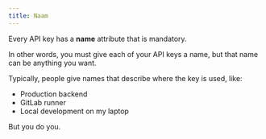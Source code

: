 ```yaml
---
title: Naam
---
```


Every API key has a **name** attribute that is mandatory.

In other words, you must give each of your API keys a name, but that name can be anything you want.

Typically, people give names that describe where the key is used, like:

- Production backend
- GitLab runner
- Local development on my laptop

But you do you.

